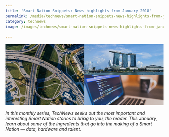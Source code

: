 ```yaml
---
title: 'Smart Nation Snippets: News highlights from January 2018'
permalink: /media/technews/smart-nation-snippets-news-highlights-from-january-2018
category: technews
image: /images/technews/smart-nation-snippets-news-highlights-from-january-2018-part-1.png

---
```



![Smart Nation Snippets: News highlights from January 2018](/images/technews/smart-nation-snippets-news-highlights-from-january-2018-part-1.png)

*In this monthly series, TechNews seeks out the most important and interesting Smart Nation stories to bring to you, the reader. This January, learn about some of the ingredients that go into the making of a Smart Nation — data, hardware and talent.*

